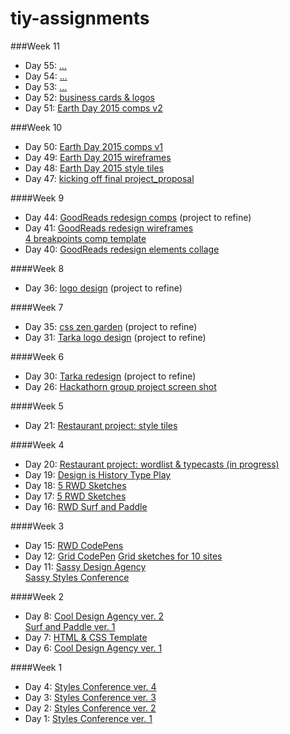 # tiy-assignments

###Week 11
* Day 55: [...](...)  
* Day 54: [...](...)  
* Day 53: [...](...)  
* Day 52: [business cards & logos](https://github.com/xinyu0/tiy-assignments/tree/master/day_52)  
* Day 51: [Earth Day 2015 comps v2](https://github.com/xinyu0/tiy-assignments/tree/master/day_51)

###Week 10
* Day 50: [Earth Day 2015 comps v1](https://github.com/xinyu0/tiy-assignments/tree/master/day_50)  
* Day 49: [Earth Day 2015 wireframes](https://github.com/xinyu0/tiy-assignments/tree/master/day_49)  
* Day 48: [Earth Day 2015 style tiles](https://github.com/xinyu0/tiy-assignments/tree/master/day_48)  
* Day 47: [kicking off final project_proposal](https://github.com/xinyu0/tiy-assignments/tree/master/day_47)

####Week 9
* Day 44: [GoodReads redesign comps](https://github.com/xinyu0/tiy-assignments/tree/master/day_44)  (project to refine)
* Day 41: [GoodReads redesign wireframes](https://github.com/xinyu0/tiy-assignments/tree/master/day_41)  
[4 breakpoints comp template](https://github.com/xinyu0/tiy-assignments/tree/master/day_43)
* Day 40: [GoodReads redesign elements collage](https://github.com/xinyu0/tiy-assignments/tree/master/day_40)


####Week 8
* Day 36: [logo design](https://github.com/xinyu0/tiy-assignments/tree/master/day_36) (project to refine)

####Week 7
* Day 35: [css zen garden](http://xinyu0.github.io/tiy-assignments/day_35/css_zen/)  (project to refine)
* Day 31: [Tarka logo design](http://xinyu0.github.io/blog/2015/03/10/tarka_logo.html) (project to refine)

####Week 6
* Day 30: [Tarka redesign](http://xinyu0.github.io/tiy-assignments/day_30/tarka_redesign/)  (project to refine)
* Day 26: [Hackathorn group project screen shot](https://github.com/xinyu0/tiy-assignments/tree/master/day_26)

####Week 5
* Day 21: [Restaurant project: style tiles](https://github.com/xinyu0/tiy-assignments/tree/master/day_21)

####Week 4
* Day 20: [Restaurant project: wordlist & typecasts (in progress)](http://xinyu0.github.io/2015/02/22/wordlist.html)
* Day 19: [Design is History Type Play](http://xinyu0.github.io/2015/02/20/helvetica.html)
* Day 18: [5 RWD Sketches](http://xinyu0.github.io/2015/02/18/rwdsketching2.html)
* Day 17: [5 RWD Sketches](http://xinyu0.github.io/2015/02/17/rwdsketching.html)
* Day 16: [RWD Surf and Paddle](http://xinyu0.github.io/tiy-assignments/day_16/surf_paddle_rwd/)

####Week 3
* Day 15: [RWD CodePens](http://xinyu0.github.io/2015/02/15/basicresponsiveCodePens.html)
* Day 12: [Grid CodePen](http://codepen.io/xinyu/pen/vEdMgw)  [Grid sketches for 10 sites](http://xinyu0.github.io/2015/02/11/sketching2.html)
* Day 11: [Sassy Design Agency](http://xinyu0.github.io/tiy-assignments/day_11/sassy_design_agency/)  
[Sassy Styles Conference](http://xinyu0.github.io/tiy-assignments/day_11/sassy_styles_conf/)

####Week 2
* Day 8: [Cool Design Agency ver. 2](http://xinyu0.github.io/tiy-assignments/day_08/cool_design_agency)  
[Surf and Paddle ver. 1](http://xinyu0.github.io/tiy-assignments/day_08/surf_and_paddle/)
* Day 7: [HTML & CSS Template](http://xinyu0.github.io/tiy-assignments/day_07/HTMLCSStemplate)
* Day 6: [Cool Design Agency ver. 1](http://xinyu0.github.io/tiy-assignments/day_06/recreate%20a%20mock-up%20for%20a%20homepage%20site/)

####Week 1
* Day 4: [Styles Conference ver. 4](http://xinyu0.github.io/tiy-assignments/day_04/)
* Day 3: [Styles Conference ver. 3](http://xinyu0.github.io/tiy-assignments/day_03/)
* Day 2: [Styles Conference ver. 2](http://xinyu0.github.io/tiy-assignments/day_02/)
* Day 1: [Styles Conference ver. 1](http://xinyu0.github.io/tiy-assignments/day_01/)
